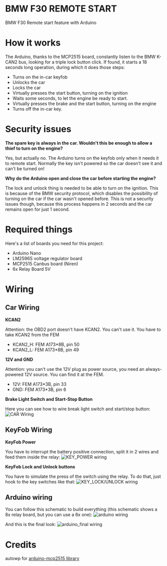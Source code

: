 # BMW F30 REMOTE START
BMW F30 Remote start feature with Arduino

# How it works
The Arduino, thanks to the MCP2515 board, constantly listen to the BMW K-CAN2 bus, looking for a triple lock button click. If found, it starts a 18 seconds long operation, during which it does those steps:
- Turns on the in-car keyfob
- Unlocks the car
- Locks the car 
- Virtually presses the start button, turning on the ignition
- Waits some seconds, to let the engine be ready to start.
- Virtually presses the brake and the start button, turning on the engine
- Turns off the in-car key.

# Security issues
**The spare key is always in the car. Wouldn't this be enough to allow a thief to turn on the engine?**

Yes, but actually no. The Arduino turns on the keyfob only when it needs it to remote start. Normally the key isn't powered so the car doesn't see it and can't be turned on!



**Why do the Arduino open and close the car before starting the engine?**

The lock and unlock thing is needed to be able to turn on the ignition. This is because of the BMW security protocol, which disables the possibility of turning on the car if the car wasn't opened before. This is not a security issues though, because this process happens in 2 seconds and the car remains open for just 1 second.

# Required things
Here's a list of boards you need for this project:
- Arduino Nano
- LM2596S voltage regulator board
- MCP2515 Canbus board (Niren)
- 6x Relay Board 5V

# Wiring

## Car Wiring

**KCAN2**

Attention: the OBD2 port doesn't have KCAN2. You can't use it. You have to take KCAN2 from the FEM
- KCAN2_H: FEM A173\*8B, pin 50
- KCAN2_L: FEM A173\*8B, pin 49


**12V and GND**

Attention: you can't use the 12V plug as power source, you need an always-powered 12V source. You can find it at the FEM.
- 12V: FEM A173\*3B, pin 33
- GND: FEM A173\*3B, pin 6


**Brake Light Switch and Start-Stop Button**

Here you can see how to wire break light switch and start/stop button:
![CAR Wiring](images/wiring_1.png)

## KeyFob Wiring

**KeyFob Power**

You have to interrupt the battery positive connection, split it in 2 wires and feed them inside the relay:
![KEY_POWER wiring](images/wiring_2.jpg)


**KeyFob Lock and Unlock buttons**

You have to simulate the press of the switch using the relay. To do that, just hook to the key switches like that:
![KEY_LOCK/UNLOCK wiring](images/wiring_3.jpg)

## Arduino wiring

You can follow this schematic to build everything (this schematic shows a 8x relay board, but you can use a 6x one):
![arduino wiring](images/wiring_4.png)

And this is the final look:
![arduino_final wiring](images/wiring_5.jpg)

# Credits
autowp for [arduino-mcp2515 library](https://github.com/autowp/arduino-mcp2515)

